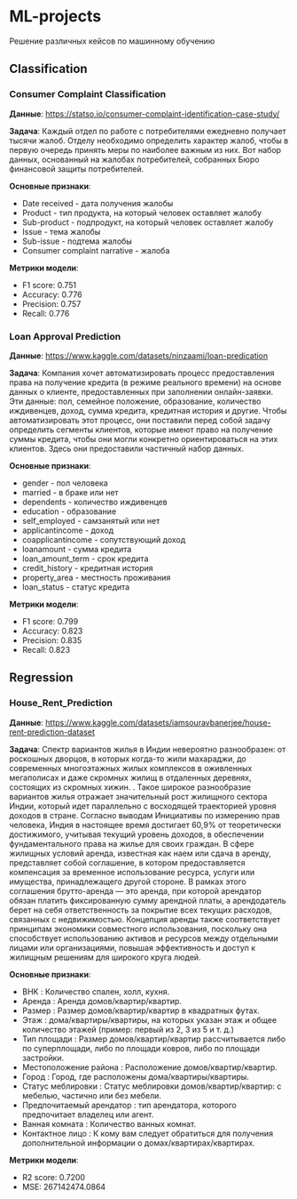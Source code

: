 # ML-projects
Решение различных кейсов по машинному обучению

## Classification

### Consumer Complaint Classification
**Данные**: https://statso.io/consumer-complaint-identification-case-study/ 

**Задача**: Каждый отдел по работе с потребителями ежедневно получает тысячи жалоб. Отделу необходимо определить характер жалоб, чтобы в первую очередь принять меры по наиболее важным из них.
Вот набор данных, основанный на жалобах потребителей, собранных Бюро финансовой защиты потребителей.

**Основные признаки**:
* Date received - дата получения жалобы
* Product - тип продукта, на который человек оставляет жалобу
* Sub-product - подпродукт, на который человек оставляет жалобу
* Issue - тема жалобы
* Sub-issue - подтема жалобы
* Consumer complaint narrative - жалоба

**Метрики модели**:
* F1 score: 0.751
* Accuracy: 0.776
* Precision: 0.757
* Recall: 0.776

### Loan Approval Prediction
**Данные**: https://www.kaggle.com/datasets/ninzaami/loan-predication

**Задача**: Компания хочет автоматизировать процесс предоставления права на получение кредита (в режиме реального времени) на основе данных о клиенте, предоставленных при заполнении онлайн-заявки. Эти данные: пол, семейное положение, образование, количество иждивенцев, доход, сумма кредита, кредитная история и другие. Чтобы автоматизировать этот процесс, они поставили перед собой задачу определить сегменты клиентов, которые имеют право на получение суммы кредита, чтобы они могли конкретно ориентироваться на этих клиентов. Здесь они предоставили частичный набор данных.

**Основные признаки**:
* gender - пол человека
* married - в браке или нет
* dependents - количество иждивенцев
* education - образование
* self_employed - самзанятый или нет
* applicantincome - доход
* coapplicantincome - сопутствующий доход
* loanamount - сумма кредита
* loan_amount_term - срок кредита
* credit_history - кредитная история
* property_area - местность проживания
* loan_status - статус кредита

**Метрики модели**:
* F1 score: 0.799
* Accuracy: 0.823
* Precision: 0.835
* Recall: 0.823

## Regression

### House_Rent_Prediction
**Данные**: https://www.kaggle.com/datasets/iamsouravbanerjee/house-rent-prediction-dataset

**Задача**: Спектр вариантов жилья в Индии невероятно разнообразен: от роскошных дворцов, в которых когда-то жили махараджи, до современных многоэтажных жилых комплексов в оживленных мегаполисах и даже скромных жилищ в отдаленных деревнях, состоящих из скромных хижин. . Такое широкое разнообразие вариантов жилья отражает значительный рост жилищного сектора Индии, который идет параллельно с восходящей траекторией уровня доходов в стране. Согласно выводам Инициативы по измерению прав человека, Индия в настоящее время достигает 60,9% от теоретически достижимого, учитывая текущий уровень доходов, в обеспечении фундаментального права на жилье для своих граждан. В сфере жилищных условий аренда, известная как наем или сдача в аренду, представляет собой соглашение, в котором предоставляется компенсация за временное использование ресурса, услуги или имущества, принадлежащего другой стороне. В рамках этого соглашения брутто-аренда — это аренда, при которой арендатор обязан платить фиксированную сумму арендной платы, а арендодатель берет на себя ответственность за покрытие всех текущих расходов, связанных с недвижимостью. Концепция аренды также соответствует принципам экономики совместного использования, поскольку она способствует использованию активов и ресурсов между отдельными лицами или организациями, повышая эффективность и доступ к жилищным решениям для широкого круга людей.

**Основные признаки**:
* BHK : Количество спален, холл, кухня.
* Аренда : Аренда домов/квартир/квартир.
* Размер : Размер домов/квартир/квартир в квадратных футах.
* Этаж : дома/квартиры/квартиры, на которых указан этаж и общее количество этажей (пример: первый из 2, 3 из 5 и т. д.)
* Тип площади : Размер домов/квартир/квартир рассчитывается либо по суперплощади, либо по площади ковров, либо по площади застройки.
* Местоположение района : Расположение домов/квартир/квартир.
* Город : Город, где расположены дома/квартиры/квартиры.
* Статус меблировки : Статус меблировки домов/квартир/квартир: с мебелью, частично или без мебели.
* Предпочитаемый арендатор : тип арендатора, которого предпочитает владелец или агент.
* Ванная комната : Количество ванных комнат.
* Контактное лицо : К кому вам следует обратиться для получения дополнительной информации о домах/квартирах/квартирах.

**Метрики модели**:
* R2 score: 0.7200
* MSE: 267142474.0864
